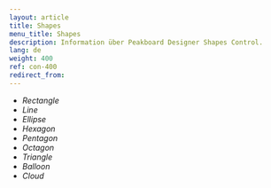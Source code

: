 ```yaml
---
layout: article
title: Shapes
menu_title: Shapes
description: Information über Peakboard Designer Shapes Control.
lang: de
weight: 400
ref: con-400
redirect_from:
---
```


* *Rectangle*
* *Line*
* *Ellipse*
* *Hexagon*
* *Pentagon*
* *Octagon*
* *Triangle*
* *Balloon*
* *Cloud*